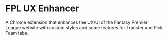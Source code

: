 # FPL UX Enhancer

A Chrome extension that enhances the UX/UI of the Fantasy Premier League website with custom styles and some features for Transfer and Pick Team tabs.
